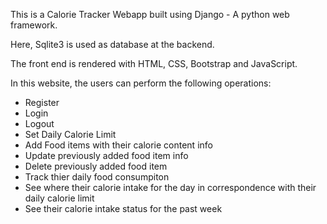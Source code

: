 This is a Calorie Tracker Webapp built using Django - A python web framework.

Here, Sqlite3 is used as database at the backend.

The front end is rendered with HTML, CSS, Bootstrap and JavaScript.

In this website, the users can perform the following operations:

* Register
* Login
* Logout
* Set Daily Calorie Limit
* Add Food items with their calorie content info
* Update previously added food item info
* Delete previously added food item
* Track thier daily food consumpiton
* See where their calorie intake for the day in correspondence with their daily calorie limit
* See their calorie intake status for the past week
